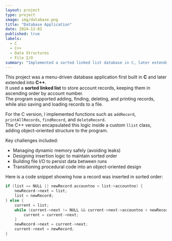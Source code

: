 ```yaml
---
layout: project
type: project
image: img/database.png
title: "Database Application"
date: 2024-12-01
published: true
labels:
  - C
  - C++
  - Data Structures
  - File I/O
summary: "Implemented a sorted linked list database in C, later extended into C++ with classes and file persistence."
---
```



This project was a menu-driven database application first built in **C** and later extended into **C++**.  
It used a **sorted linked list** to store account records, keeping them in ascending order by account number.  
The program supported adding, finding, deleting, and printing records, while also saving and loading records to a file.  

For the C version, I implemented functions such as `addRecord`, `printAllRecords`, `findRecord`, and `deleteRecord`.  
The C++ version encapsulated this logic inside a custom `llist` class, adding object-oriented structure to the program.  

Key challenges included:
- Managing dynamic memory safely (avoiding leaks)  
- Designing insertion logic to maintain sorted order  
- Building file I/O to persist data between runs  
- Transitioning procedural code into an object-oriented design  

Here is a code snippet showing how a record was inserted in sorted order:

```cpp
if (list == NULL || newRecord.accountno < list->accountno) {
    newRecord->next = list;
    list = newRecord;
} else {
    current = list;
    while (current->next != NULL && current->next->accountno < newRecord.accountno) {
        current = current->next;
    }
    newRecord->next = current->next;
    current->next = newRecord;
}
